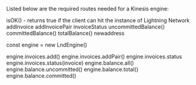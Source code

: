 Listed below are the required routes needed for a Kinesis engine:

isOK() - returns true if the client can hit the instance of Lightning Network
addInvoice
addInvoicePair
invoiceStatus
uncommittedBalance()
committedBalance()
totalBalance()
newaddress

const engine = new LndEngine()

engine.invoices.add()
engine.invoices.addPair()
engine.invoices.status
engine.invoices.status(invoice)
engine.balance.all()
engine.balance.uncommitted()
engine.balance.total()
engine.balance.committed()
